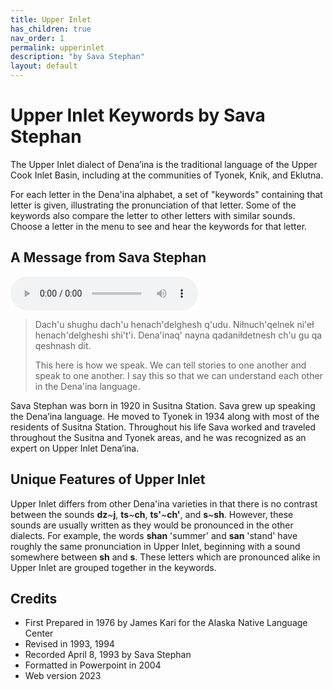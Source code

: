 ```yaml
---
title: Upper Inlet
has_children: true
nav_order: 1
permalink: upperinlet
description: "by Sava Stephan"
layout: default
---
```


# Upper Inlet Keywords by Sava Stephan

The Upper Inlet dialect of Dena’ina is the traditional language of the Upper Cook Inlet Basin, including at the communities of Tyonek,
Knik, and Eklutna. 

For each letter in the Dena'ina alphabet, a set of  "keywords" containing that letter is given, illustrating the pronunciation of that letter. Some of the keywords also compare the letter to other letters with similar sounds. Choose a letter in the menu to see and hear the keywords for that letter.  


## A Message from Sava Stephan

<audio src="{{site.baseurl}}/{{site.audiopath}}/finalword.mp3" controls type="audio/mpeg">Your browser does not support the audio tag.</audio>

> Dach'u shughu dach'u henach'delghesh q'udu. Niłnuch'qelnek ni'eł henach'delgheshi shi't'i. Dena'inaq' nayna qadaniłdetnesh ch'u gu qa qeshnash dit.
>
>This here is how we speak. We can tell stories to one another and speak to one another. I say this so that we can understand each other in the Dena'ina language.


Sava Stephan was born in 1920 in Susitna Station. Sava grew up speaking the Dena’ina language. He moved to Tyonek in 1934 along with most of the residents of Susitna Station. Throughout his life Sava worked and traveled throughout the Susitna and Tyonek areas, and  he was recognized as an expert on Upper Inlet Dena’ina.

## Unique Features of Upper Inlet

Upper Inlet differs from other Dena'ina varieties in that there is no contrast between the sounds <b>dz</b>~<b>j</b>, <b>ts</b>~<b>ch</b>, <b>ts'</b>~<b>ch'</b>, and <b>s</b>~<b>sh</b>. However, these sounds are usually written as they would be pronounced in the other dialects. For example, the words <b>shan</b> 'summer' and <b>san</b> 'stand' have roughly the same pronunciation in Upper Inlet, beginning with a sound somewhere between <b>sh</b> and <b>s</b>. These letters which are pronounced alike in Upper Inlet are grouped together in the keywords.

## Credits

- First Prepared in 1976 by James Kari for the Alaska Native Language Center
- Revised in 1993, 1994
- Recorded April 8, 1993 by Sava Stephan
- Formatted in Powerpoint in 2004
- Web version 2023